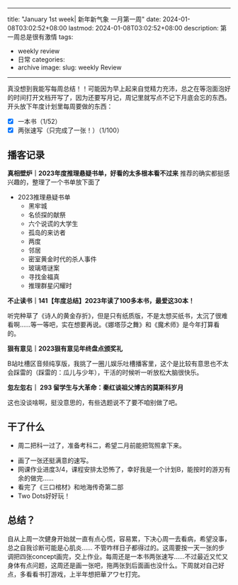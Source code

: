 

---
title: "January 1st week| 新年新气象 一月第一周"
date: 2024-01-08T03:02:52+08:00
lastmod: 2024-01-08T03:02:52+08:00
description: 第一周总是很有激情
tags:
  - weekly review 
  - 日常
categories:
  - archive
image: 
slug: weekly Review
---

真没想到我能写每周总结！！可能因为早上起来自觉精力充沛，总之在等泡面泡好的时间打开文档开写了，因为还要写月记，周记里就写点不记下月底会忘的东西。
开头放下年度计划里每周要做的东西：
* [x] 一本书（1/52）
* [x] 两张速写（只完成了一张！）（1/100）

## 播客记录
**真相壁炉｜2023年度推理悬疑书单，好看的太多根本看不过来**
推荐的确实都挺感兴趣的，整理了一个书单放下面了
* 2023推理悬疑书单
  * 黑牢城
  * 名侦探的献祭
  * 六个说谎的大学生
  * 孤岛的来访者
  * 两度
  * 邻居
  * 密室黄金时代的杀人事件
  * 玻璃塔谜案
  * 寻找金福真
  * 推理群星闪耀时

**不止读书｜141【年度总结】2023年读了100多本书，最爱这30本！**

听完种草了《诗人的黄金存折》，但是只有纸质版，不是太想买纸书，太沉了很难看啊……等一等吧，实在想要再说。《娜塔莎之舞》和《魔术师》是今年打算看的。

**狠有意见｜2023狠有意见年终盘点颁奖礼**

B站吐槽区音频纯享版，我挑了一圈儿娱乐吐槽播客里，这个是比较有意思也不太会踩雷的（踩雷的：瓜儿与少年），干活的时候听一听放松大脑很快乐。

**忽左忽右｜ 293 留学生与大革命：秦红谈祖父博古的莫斯科岁月**

这也没谈啥啊，挺没意思的，有些选题说不了要不咱别做了吧。

## 干了什么
- 周二把科一过了，准备考科二，希望二月前能把驾照拿下来。
* 画了一张还挺满意的速写。
* 网课作业进度3/4，课程安排太恐怖了，幸好我是一个计划B，能按时的游刃有余的做完……
* 看完了《三口棺材》和地海传奇第二部
* Two Dots好好玩！

## **总结？**
自从上周一次健身开始就一直有点心慌，容易累，下决心周一去看病，希望没事，总之自我诊断可能是心肌炎……
不管咋样日子都得过的。这周要按一天一张的步调把四张concept画完，交上作业。每周还是一本书两张速写……不过最近又忙又身体有点问题，这周还是画一张吧，拖两张到后面画也没什么。下周就对自己好点，多看看书打游戏，上半年想把華アワセ打完。
